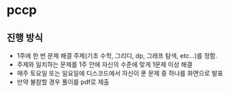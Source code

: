 # pccp

## 진행 방식

- 1주에 한 번 문제 해결 주제(기초 수학, 그리디, dp, 그래프 탐색, etc...)를 정함.
- 주제와 일치하는 문제를 1주 안에 자신의 수준에 맞게 1문제 이상 해결
- 매주 토요일 또는 일요일에 디스코드에서 자신이 푼 문제 중 하나를 화면으로 발표
- 만약 불참할 경우 풀이를 pdf로 제출
